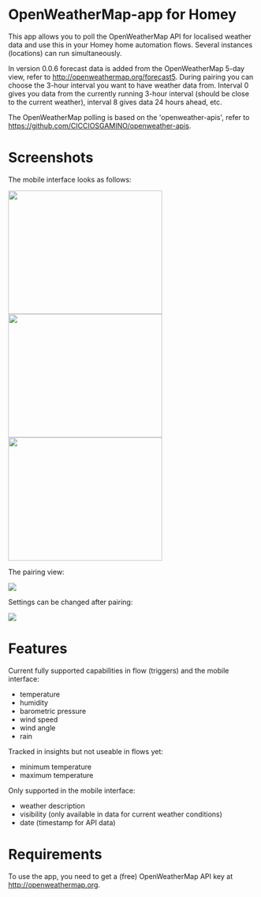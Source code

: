 # OpenWeatherMap-app for Homey

This app allows you to poll the OpenWeatherMap API for localised weather data and use this in your Homey home automation flows. Several instances (locations) can run simultaneously. 

In version 0.0.6 forecast data is added from the OpenWeatherMap 5-day view, refer to http://openweathermap.org/forecast5. During pairing you can choose the 3-hour interval you want to have weather data from. Interval 0 gives you data from the currently running 3-hour interval (should be close to the current weather), interval 8 gives data 24 hours ahead, etc.   

The OpenWeatherMap polling is based on the 'openweather-apis', refer to https://github.com/CICCIOSGAMINO/openweather-apis. 

# Screenshots
The mobile interface looks as follows:

<img src="https://drive.google.com/uc?id=1Ns1SEdjUOFKDwErjlksOl9HkWFK36zRv" width="312" height="250">
<img src="https://drive.google.com/uc?id=1Q4YnBOGltirnj6uILvRH2-ph8BoCSCkA" width="312" height="250">
<img src="https://drive.google.com/uc?id=1NwVUnUOZWukPqsuItX67Wskljd1_7sHV" width="312" height="250">

The pairing view:

<img src="https://drive.google.com/uc?id=1r_MclxSsvWH_LMkfDEbFgll73eKEGyTL" >

Settings can be changed after pairing:

<img src="https://drive.google.com/uc?id=1sqyaFJEKcFdo9L-MFsyawKvWUlY3bhrn" >

# Features
Current fully supported capabilities in flow (triggers) and the mobile interface:

- temperature
- humidity
- barometric pressure
- wind speed
- wind angle
- rain

Tracked in insights but not useable in flows yet:

- minimum temperature
- maximum temperature

Only supported in the mobile interface:

- weather description
- visibility (only available in data for current weather conditions)
- date (timestamp for API data)


# Requirements
To use the app, you need to get a (free) OpenWeatherMap API key at http://openweathermap.org.
